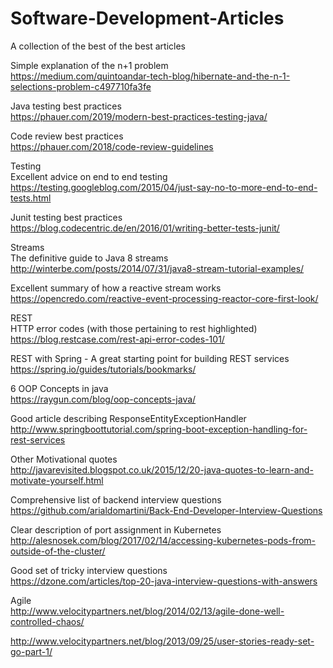 # Software-Development-Articles<br />
A collection of the best of the best articles<br/>

Simple explanation of the n+1 problem<br/>
https://medium.com/quintoandar-tech-blog/hibernate-and-the-n-1-selections-problem-c497710fa3fe<br/>

Java testing best practices<br/>
https://phauer.com/2019/modern-best-practices-testing-java/<br/>

Code review best practices<br/>
https://phauer.com/2018/code-review-guidelines<br/>

Testing<br/>
Excellent advice on end to end testing<br/>
https://testing.googleblog.com/2015/04/just-say-no-to-more-end-to-end-tests.html<br />

Junit testing best practices<br/>
https://blog.codecentric.de/en/2016/01/writing-better-tests-junit/

Streams<br/>
The definitive guide to Java 8 streams<br/>
http://winterbe.com/posts/2014/07/31/java8-stream-tutorial-examples/<br/>

Excellent summary of how a reactive stream works<br/>
https://opencredo.com/reactive-event-processing-reactor-core-first-look/<br/>

REST<br/>
HTTP error codes (with those pertaining to rest highlighted)<br />
https://blog.restcase.com/rest-api-error-codes-101/<br />

REST with Spring - A great starting point for building REST services<br />
https://spring.io/guides/tutorials/bookmarks/<br />

6 OOP Concepts in java<br/>
https://raygun.com/blog/oop-concepts-java/<br/>

Good article describing ResponseEntityExceptionHandler<br />
http://www.springboottutorial.com/spring-boot-exception-handling-for-rest-services<br />

Other
Motivational quotes<br/>
http://javarevisited.blogspot.co.uk/2015/12/20-java-quotes-to-learn-and-motivate-yourself.html<br/>

Comprehensive list of backend interview questions<br />
https://github.com/arialdomartini/Back-End-Developer-Interview-Questions<br />

Clear description of port assignment in Kubernetes<br />
http://alesnosek.com/blog/2017/02/14/accessing-kubernetes-pods-from-outside-of-the-cluster/<br />

Good set of tricky interview questions<br/>
https://dzone.com/articles/top-20-java-interview-questions-with-answers<br/>

Agile<br/>
http://www.velocitypartners.net/blog/2014/02/13/agile-done-well-controlled-chaos/<br/>

http://www.velocitypartners.net/blog/2013/09/25/user-stories-ready-set-go-part-1/<br/>


